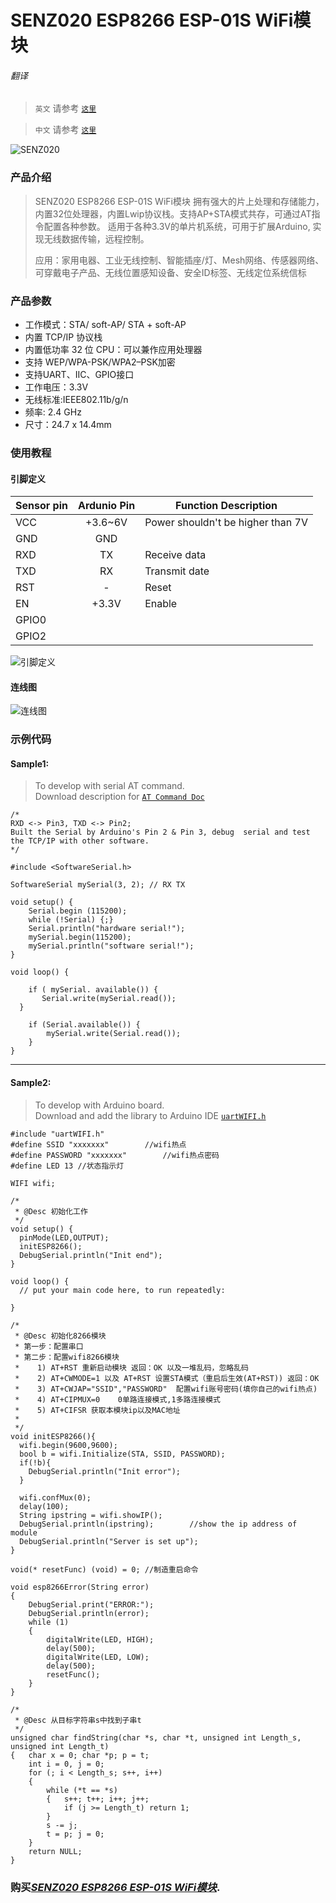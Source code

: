 # SENZ020 ESP8266 ESP-01S WiFi模块

###### 翻译

> `英文` 请参考 [`这里`](https://github.com/FizzyStudio/SENZ020-ESP8266-WiFi-Module/blob/master/README.md)

> `中文` 请参考 [`这里`](https://github.com/FizzyStudio/SENZ020-ESP8266-WiFi-Module/blob/master/README_CN.md)

![](https://github.com/FizzyStudio/SENZ020-ESP8266-WiFi-Module/blob/master/pic/SENZ020.jpg "SENZ020")
 

### 产品介绍

> SENZ020 ESP8266 ESP-01S WiFi模块 拥有强大的片上处理和存储能力，内置32位处理器，内置Lwip协议栈。支持AP+STA模式共存，可通过AT指令配置各种参数。
> 适用于各种3.3V的单片机系统，可用于扩展Arduino, 实现无线数据传输，远程控制。
>
> 应用：家用电器、工业无线控制、智能插座/灯、Mesh网络、传感器网络、可穿戴电子产品、无线位置感知设备、安全ID标签、无线定位系统信标

### 产品参数

- 工作模式：STA/ soft-AP/ STA + soft-AP
- 内置 TCP/IP 协议栈
- 内置低功率 32 位 CPU：可以兼作应用处理器
- 支持 WEP/WPA-PSK/WPA2–PSK加密
- 支持UART、IIC、GPIO接口
- 工作电压：3.3V
- 无线标准:IEEE802.11b/g/n
- 频率: 2.4 GHz
- 尺寸：24.7 x 14.4mm

### 使用教程

#### 引脚定义

|Sensor pin|Ardunio Pin|Function Description|
|-|:-:|-|
|VCC|+3.6~6V|Power shouldn't be higher than 7V|
|GND|GND||
|RXD|TX|Receive data|
|TXD|RX|Transmit date|
|RST|-|Reset|
|EN|+3.3V|Enable|
|GPIO0|||
|GPIO2|||


![](https://github.com/FizzyStudio/SENZ020-ESP8266-WiFi-Module/blob/master/pic/SENZ020_pin.jpg "引脚定义") 


#### 连线图

![](https://github.com/FizzyStudio/SENZ020-ESP8266-WiFi-Module/blob/master/pic/SENZ020_connect.PNG "连线图") 


### 示例代码

#### Sample1:

> To develop with serial AT command.  
> Download description for [`AT Command Doc`](http://github.com/FizzyStudio/SENZ020-ESP8266-WiFi-Module/blob/trunk/doc/AT_Command_Doc.pdf)

	/*
	RXD <-> Pin3, TXD <-> Pin2;
	Built the Serial by Arduino's Pin 2 & Pin 3, debug  serial and test the TCP/IP with other software.
	*/

	#include <SoftwareSerial.h>

	SoftwareSerial mySerial(3, 2); // RX TX

	void setup() {
	    Serial.begin (115200);
	    while (!Serial) {;}
	    Serial.println("hardware serial!");
	    mySerial.begin(115200);
	    mySerial.println("software serial!");
	}

	void loop() {

	    if ( mySerial. available()) {
	       Serial.write(mySerial.read());
	  }

	    if (Serial.available()) {
	        mySerial.write(Serial.read());
	    }
	}

---

#### Sample2:

> To develop with Arduino board.  
> Download and add the library to Arduino  IDE [`uartWIFI.h`](http://github.com/FizzyStudio/SENZ020-ESP8266-WiFi-Module/blob/trunk/lib/uartWIFI.zip)

	#include "uartWIFI.h"
	#define SSID "xxxxxxx"        //wifi热点
	#define PASSWORD "xxxxxxx"        //wifi热点密码
	#define LED 13 //状态指示灯

	WIFI wifi;

	/*
	 * @Desc 初始化工作
	 */
	void setup() {
	  pinMode(LED,OUTPUT);
	  initESP8266();
	  DebugSerial.println("Init end");
	}

	void loop() {
	  // put your main code here, to run repeatedly:

	}

	/*
	 * @Desc 初始化8266模块 
	 * 第一步：配置串口
	 * 第二步：配置wifi8266模块
	 *    1) AT+RST 重新启动模块 返回：OK 以及一堆乱码，忽略乱码
	 *    2) AT+CWMODE=1 以及 AT+RST 设置STA模式（重启后生效(AT+RST)) 返回：OK
	 *    3) AT+CWJAP="SSID","PASSWORD"  配置wifi账号密码(填你自己的wifi热点)
	 *    4) AT+CIPMUX=0    0单路连接模式,1多路连接模式
	 *    5) AT+CIFSR 获取本模块ip以及MAC地址
	 *    
	 */
	void initESP8266(){
	  wifi.begin(9600,9600);
	  bool b = wifi.Initialize(STA, SSID, PASSWORD);
	  if(!b){
	    DebugSerial.println("Init error");
	  }

	  wifi.confMux(0);
	  delay(100);
	  String ipstring = wifi.showIP();
	  DebugSerial.println(ipstring);        //show the ip address of module
	  DebugSerial.println("Server is set up");
	}

	void(* resetFunc) (void) = 0; //制造重启命令

	void esp8266Error(String error)
	{
	    DebugSerial.print("ERROR:");
	    DebugSerial.println(error);
	    while (1)
	    {
	        digitalWrite(LED, HIGH);
	        delay(500);
	        digitalWrite(LED, LOW);
	        delay(500);
	        resetFunc();
	    }
	}

	/*
	 * @Desc 从目标字符串s中找到子串t 
	 */
	unsigned char findString(char *s, char *t, unsigned int Length_s, unsigned int Length_t)
	{   char x = 0; char *p; p = t;
	    int i = 0, j = 0;
	    for (; i < Length_s; s++, i++)
	    {
	        while (*t == *s)
	        {   s++; t++; i++; j++;
	            if (j >= Length_t) return 1;
	        }
	        s -= j;
	        t = p; j = 0;
	    }
	    return NULL;
	}


### 购买[*SENZ020 ESP8266 ESP-01S WiFi模块*](https://www.ebay.com/itm/263742872631?ssPageName=STRK:MESELX:IT&_trksid=p3984.m1558.l2649).
